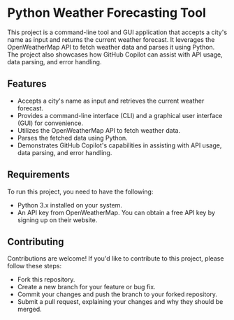 # Python Weather Forecasting Tool

This project is a command-line tool and GUI application that accepts a city's name as input and returns the current weather forecast. It leverages the OpenWeatherMap API to fetch weather data and parses it using Python. The project also showcases how GitHub Copilot can assist with API usage, data parsing, and error handling.

## Features

- Accepts a city's name as input and retrieves the current weather forecast.
- Provides a command-line interface (CLI) and a graphical user interface (GUI) for convenience.
- Utilizes the OpenWeatherMap API to fetch weather data.
- Parses the fetched data using Python.
- Demonstrates GitHub Copilot's capabilities in assisting with API usage, data parsing, and error handling.

## Requirements

To run this project, you need to have the following:

- Python 3.x installed on your system.
- An API key from OpenWeatherMap. You can obtain a free API key by signing up on their website.

## Contributing

Contributions are welcome! If you'd like to contribute to this project, please follow these steps:

- Fork this repository.
- Create a new branch for your feature or bug fix.
- Commit your changes and push the branch to your forked repository.
- Submit a pull request, explaining your changes and why they should be merged.

